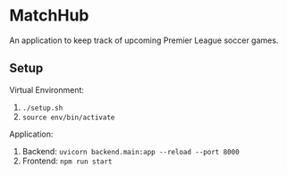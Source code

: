 # MatchHub

An application to keep track of upcoming Premier League soccer games.

## Setup

Virtual Environment:

1. `./setup.sh`
2. `source env/bin/activate`

Application:

1. Backend: `uvicorn backend.main:app --reload --port 8000`
2. Frontend: `npm run start`

